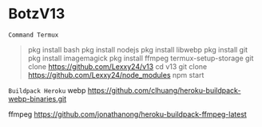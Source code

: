 # BotzV13

```Command Termux```
> pkg install bash
> pkg install nodejs
> pkg install libwebp
> pkg install git
> pkg install imagemagick
> pkg install ffmpeg
> termux-setup-storage
> git clone https://github.com/Lexxy24/v13
> cd v13
> git clone https://github.com/Lexxy24/node_modules
> npm start

```Buildpack Heroku```
webp
https://github.com/clhuang/heroku-buildpack-webp-binaries.git

ffmpeg
https://github.com/jonathanong/heroku-buildpack-ffmpeg-latest
